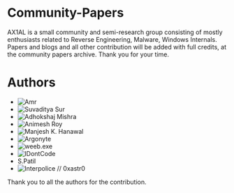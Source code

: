 # Community-Papers
AX1AL is a small community and semi-research group consisting of mostly enthusiasts related to Reverse Engineering, Malware, Windows Internals. Papers and blogs and all other contribution
will be added with full credits, at the community papers archive. Thank you for your time.

# Authors

* ![Amr](https://twitter.com/0x1411)
* ![Suvaditya Sur](https://twitter.com/suvaditya_)
* ![Adhokshaj Mishra](https://www.linkedin.com/in/adhokshajmishra/)
* ![Animesh Roy](https://www.linkedin.com/in/anir0y/)
* ![Manjesh K. Hanawal](https://www.ieor.iitb.ac.in/mhanawal)
* ![Argonyte](https://twitter.com/argonyte)
* ![weeb.exe](https://twitter.com/OneeSansOnly)
* ![IDontCode](https://twitter.com/_xeroxz )
* S.Patil
* ![Interpolice // 0xastr0](https://discord.gg/CBRTkh5MFB )

Thank you to all the authors for the contribution. 
